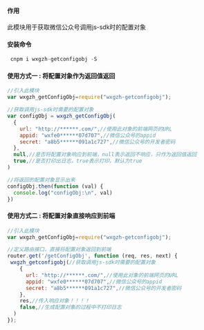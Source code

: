 #### 作用

此模块用于获取微信公众号调用js-sdk时的配置对象

#### 安装命令
``` javascript
 cnpm i wxgzh-getconfigobj -S
```
#### 使用方式一 : 将配置对象作为返回值返回
``` javascript
//引入此模块
var wxgzh_getConfigObj=require("wxgzh-getconfigobj");

//获取调用js-sdk时需要的配置对象
var configObj = wxgzh_getConfigObj(
  {
    url: "http://******.com/",//使用此对象的前端网页的URL
    appid: "wxfe0******07d707",//微信公众号的appid
    secret: "a8b5******091a1c727",//微信公众号的开发者密码
  },
  null,//是否将配置对象响应到前端，null表示返回不响应，只作为返回值返回
  true,//是否打印出日志，true表示打印，默认为true
)

//将返回的配置对象显示出来
configObj.then(function (val) {
  console.log("configObj:\n", val)
})
```
#### 使用方式二 : 将配置对象直接响应到前端
``` javascript
//引入此模块
var wxgzh_getConfigObj=require("wxgzh-getconfigobj");

//定义路由接口，直接将配置对象返回到前端
router.get('/getConfigObj', function (req, res, next) {
 wxgzh_getconfigobj(//获取调用js-sdk时需要的配置对象
    {
      url: "http://******.com/",//使用此对象的前端网页的URL
      appid: "wxfe0******07d707",//微信公众号的appid
      secret: "a8b5******091a1c727",//微信公众号的开发者密码
    },
    res,//传入响应对象！！！！
    false,//生成配置对象的过程中不打印日志
  )
});

```